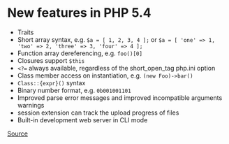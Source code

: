 # New features in PHP 5.4

- Traits
- Short array syntax, e.g. `$a = [ 1, 2, 3, 4 ];` or `$a = [ 'one' => 1, 'two' => 2, 'three' => 3, 'four' => 4 ];`
- Function array dereferencing, e.g. `foo()[0]`
- Closures support `$this`
- `<?=` always available, regardless of the short_open_tag php.ini option
- Class member access on instantiation, e.g. `(new Foo)->bar()`
- `Class::{expr}()` syntax
- Binary number format, e.g. `0b001001101`
- Improved parse error messages and improved incompatible arguments warnings
- session extension can track the upload progress of files
- Built-in development web server in CLI mode

[Source](http://php.net/manual/en/migration54.new-features.php)